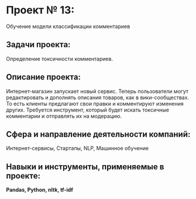# Проект № 13: 
Обучение модели классификации комментариев

## Задачи проекта:
Определение токсичности комментариев.

## Описание проекта:
Интернет-магазин запускает новый сервис. Теперь пользователи могут редактировать и дополнять описания товаров, как в вики-сообществах.
То есть клиенты предлагают свои правки и комментируют изменения других.
Требуется инструмент, который будет искать токсичные комментарии и отправлять их на модерацию.

## Сфера и направление деятельности компаний:
Интернет-сервисы, Стартапы, NLP, Машинное обучение

## Навыки и инструменты, применяемые в проекте:
**Pandas, Python, nltk, tf-idf**
